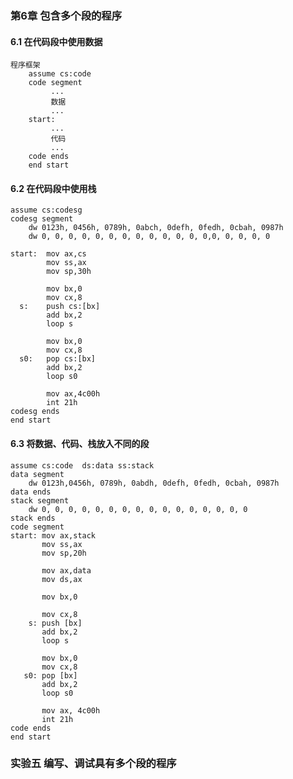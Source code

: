 ### 第6章 包含多个段的程序 
#### 6.1 在代码段中使用数据
    程序框架
        assume cs:code 
        code segment
             ...
             数据
             ...
        start:
             ...
             代码
             ...
        code ends
        end start

#### 6.2 在代码段中使用栈
```
assume cs:codesg 
codesg segment 
    dw 0123h, 0456h, 0789h, 0abch, 0defh, 0fedh, 0cbah, 0987h 
    dw 0, 0, 0, 0, 0, 0, 0, 0, 0, 0, 0, 0, 0,0, 0, 0, 0, 0

start:  mov ax,cs
        mov ss,ax
        mov sp,30h

        mov bx,0
        mov cx,8 
  s:    push cs:[bx]
        add bx,2
        loop s 

        mov bx,0
        mov cx,8 
  s0:   pop cs:[bx]
        add bx,2
        loop s0 

        mov ax,4c00h 
        int 21h 
codesg ends 
end start 
```

#### 6.3 将数据、代码、栈放入不同的段 
```
assume cs:code  ds:data ss:stack 
data segment 
    dw 0123h,0456h, 0789h, 0abdh, 0defh, 0fedh, 0cbah, 0987h 
data ends 
stack segment 
    dw 0, 0, 0, 0, 0, 0, 0, 0, 0, 0, 0, 0, 0, 0, 0, 0 
stack ends
code segment 
start: mov ax,stack 
       mov ss,ax 
       mov sp,20h 

       mov ax,data 
       mov ds,ax 

       mov bx,0

       mov cx,8 
    s: push [bx]
       add bx,2 
       loop s 

       mov bx,0
       mov cx,8 
   s0: pop [bx]
       add bx,2 
       loop s0 
     
       mov ax, 4c00h 
       int 21h 
code ends 
end start 
```

### 实验五 编写、调试具有多个段的程序
